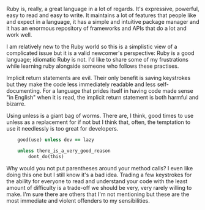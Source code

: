 Ruby is, really, a great language in a lot of regards. It's expressive, powerful, easy to read and easy to write. It maintains a lot of features that people like and expect in a language, it has a simple and intuitive package manager and it has an enormous repository of frameworks and APIs that do a lot and work well.

I am relatively new to the Ruby world so this is a simplistic view of a complicated issue but it is a valid newcomer's perspective: Ruby is a good language; idiomatic Ruby is not. I'd like to share some of my frustrations while learning ruby alongside someone who follows these practises.<!--more-->

Implicit return statements are evil. Their only benefit is saving keystrokes but they make the code less immediately readable and less self-documenting. For a language that prides itself in having code made sense "in English" when it is read, the implicit return statement is both harmful and bizarre.

Using unless is a giant bag of worms. There are, I think, good times to use unless as a replacement for if not but I think that, often, the temptation to use it needlessly is too great for developers.

``` ruby
    good(use) unless dev == lazy
```

``` ruby
    unless there_is_a_very_good_reason
        dont_do(this)
```


Why would you not put parentheses around your method calls? I even like doing this one but I still know it's a bad idea. Trading a few keystrokes for the ability for everyone to read and understand your code with the least amount of difficulty is a trade-off we should be very, very rarely willing to make. I'm sure there are others that I'm not mentioning but these are the most immediate and violent offenders to my sensibilities.
